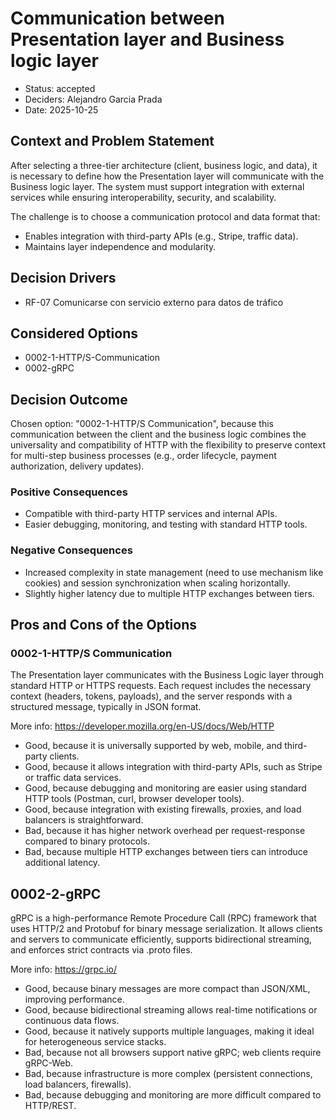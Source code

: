 # Communication between Presentation layer and Business logic layer

* Status: accepted
* Deciders: Alejandro Garcia Prada
* Date: 2025-10-25

## Context and Problem Statement

After selecting a three-tier architecture (client, business logic, and data), it is necessary to define how the Presentation layer will communicate with the Business logic layer. The system must support integration with external services while ensuring interoperability, security, and scalability.

The challenge is to choose a communication protocol and data format that:

* Enables integration with third-party APIs (e.g., Stripe, traffic data).
* Maintains layer independence and modularity.


## Decision Drivers

* RF-07 Comunicarse con servicio externo para datos de tráfico

## Considered Options

* 0002-1-HTTP/S-Communication
* 0002-gRPC

## Decision Outcome

Chosen option:  "0002-1-HTTP/S Communication", because this communication between the client and the business logic combines the universality and compatibility of HTTP with the flexibility to preserve context for multi-step business processes (e.g., order lifecycle, payment authorization, delivery updates).

### Positive Consequences

* Compatible with third-party HTTP services and internal APIs.
* Easier debugging, monitoring, and testing with standard HTTP tools.


### Negative Consequences

* Increased complexity in state management (need to use mechanism like cookies) and session synchronization when scaling horizontally.
* Slightly higher latency due to multiple HTTP exchanges between tiers.


## Pros and Cons of the Options

### 0002-1-HTTP/S Communication

The Presentation layer communicates with the Business Logic layer through standard HTTP or HTTPS requests. Each request includes the necessary context (headers, tokens, payloads), and the server responds with a structured message, typically in JSON format.

More info: https://developer.mozilla.org/en-US/docs/Web/HTTP

* Good, because it is universally supported by web, mobile, and third-party clients.
* Good, because it allows integration with third-party APIs, such as Stripe or traffic data services.
* Good, because debugging and monitoring are easier using standard HTTP tools (Postman, curl, browser developer tools).
* Good, because integration with existing firewalls, proxies, and load balancers is straightforward.
* Bad, because it has higher network overhead per request-response compared to binary protocols.
* Bad, because multiple HTTP exchanges between tiers can introduce additional latency.

## 0002-2-gRPC

gRPC is a high-performance Remote Procedure Call (RPC) framework that uses HTTP/2 and Protobuf for binary message serialization. It allows clients and servers to communicate efficiently, supports bidirectional streaming, and enforces strict contracts via .proto files.

More info: https://grpc.io/

* Good, because binary messages are more compact than JSON/XML, improving performance.
* Good, because bidirectional streaming allows real-time notifications or continuous data flows.
* Good, because it natively supports multiple languages, making it ideal for heterogeneous service stacks.
* Bad, because not all browsers support native gRPC; web clients require gRPC-Web.
* Bad, because infrastructure is more complex (persistent connections, load balancers, firewalls).
* Bad, because debugging and monitoring are more difficult compared to HTTP/REST.
